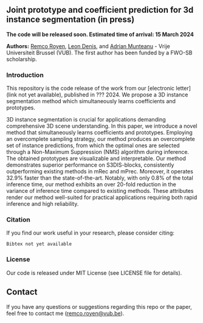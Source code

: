 ## Joint prototype and coefficient prediction for 3d instance segmentation (in press)

**The code will be released soon. Estimated time of arrival: 15 March 2024**

**Authors:** <a href="https://www.linkedin.com/in/remcoroyen/" target="_blank">Remco Royen</a>, <a href="http://www.etrovub.be/LeonDenis" target="_blank">Leon Denis</a>, and <a href="http://www.etrovub.be/AdrianMunteanu" target="_blank">Adrian Munteanu</a> - Vrije Universiteit Brussel (VUB). The first author has been funded by a FWO-SB scholarship.

### Introduction

This repository is the code release of the work from our [electronic letter] (link not yet available), published in ??? 2024. We propose a 3D instance segmentation method which simultaneously learns coefficients and prototypes.

3D instance segmentation is crucial for applications demanding comprehensive 3D scene understanding. In this paper, we introduce a novel method that simultaneously learns coefficients and prototypes. Employing an overcomplete sampling strategy, our method produces an overcomplete set of instance predictions, from which the optimal ones are selected through a Non-Maximum Suppression (NMS) algorithm during inference. The obtained prototypes are visualizable and interpretable. Our method demonstrates superior performance on S3DIS-blocks, consistently outperforming existing methods in mRec and mPrec. Moreover, it operates 32.9\% faster than the state-of-the-art. Notably, with only 0.8\% of the total inference time, our method exhibits an over 20-fold reduction in the variance of inference time compared to existing methods. These attributes render our method well-suited for practical applications requiring both rapid inference and high reliability.

### Citation
If you find our work useful in your research, please consider citing:

	Bibtex not yet available
	
### License
Our code is released under MIT License (see LICENSE file for details).

## Contact
If you have any questions or suggestions regarding this repo or the paper, feel free to contact me (remco.royen@vub.be).
